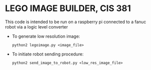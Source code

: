 # LEGO IMAGE BUILDER, CIS 381

This code is intended to be run on a raspberry pi connected to a fanuc robot via a logic level converter

 - To generate low resolution image:
 
    `python2 legoimage.py <image_file>`
    
 - To initiate robot sending procedure:
 
    `python2 send_image_to_robot.py <low_res_image_file>`